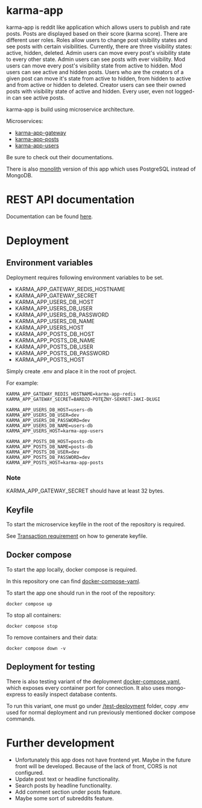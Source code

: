 # karma-app

karma-app is reddit like application which allows users to publish and rate posts. Posts are displayed based on their
score (karma score). There are different user roles. Roles allow users to change post visibility states and see posts
with certain visibilities. Currently, there are three visibility states: active, hidden, deleted. Admin users can move
every post's visibility state to every other state. Admin users can see posts with ever visibility. Mod users can move
every post's visibility state from active to hidden. Mod users can see active and hidden posts. Users who are the
creators of a given post can move it's state from active to hidden, from hidden to active and from active or hidden to
deleted. Creator users can see their owned posts with visibility state of active and hidden. Every user, even not
logged-in can see active posts.

karma-app is build using microservice architecture.

Microservices:
- [karma-app-gateway]
- [karma-app-posts]
- [karma-app-users]

Be sure to check out their documentations.

There is also [monolith][karma-app-monolith] version of this app which uses PostgreSQL 
instead of MongoDB.

# REST API documentation
Documentation can be found [here][rest-api-docs].

# Deployment

## Environment variables

Deployment requires following environment variables to be set.

- KARMA_APP_GATEWAY_REDIS_HOSTNAME
- KARMA_APP_GATEWAY_SECRET
- KARMA_APP_USERS_DB_HOST
- KARMA_APP_USERS_DB_USER
- KARMA_APP_USERS_DB_PASSWORD
- KARMA_APP_USERS_DB_NAME
- KARMA_APP_USERS_HOST
- KARMA_APP_POSTS_DB_HOST
- KARMA_APP_POSTS_DB_NAME
- KARMA_APP_POSTS_DB_USER
- KARMA_APP_POSTS_DB_PASSWORD
- KARMA_APP_POSTS_HOST

Simply create .env and place it in the root of project.

For example:

```
KARMA_APP_GATEWAY_REDIS_HOSTNAME=karma-app-redis
KARMA_APP_GATEWAY_SECRET=BARDZO-POTĘŻNY-SEKRET-JAKI-DŁUGI

KARMA_APP_USERS_DB_HOST=users-db
KARMA_APP_USERS_DB_USER=dev
KARMA_APP_USERS_DB_PASSWORD=dev
KARMA_APP_USERS_DB_NAME=users-db
KARMA_APP_USERS_HOST=karma-app-users

KARMA_APP_POSTS_DB_HOST=posts-db
KARMA_APP_POSTS_DB_NAME=posts-db
KARMA_APP_POSTS_DB_USER=dev
KARMA_APP_POSTS_DB_PASSWORD=dev
KARMA_APP_POSTS_HOST=karma-app-posts
```

### Note

KARMA_APP_GATEWAY_SECRET should have at least 32 bytes.

## Keyfile
To start the microservice keyfile in the root of the repository is required.

See [Transaction requirement] on how to generate keyfile.

## Docker compose

To start the app locally, docker compose is required.

In this repository one can
find [docker-compose-yaml].

To start the app one should run in the root of the repository:

```
docker compose up
```

To stop all containers:

```
docker compose stop
```

To remove containers and their data:

```
docker compose down -v
```

## Deployment for testing
There is also testing variant of the deployment [docker-compose.yaml][test-docker-compose.yaml], which exposes every 
container port for connection. It also uses mongo-express to easily inspect database contents.

To run this variant, one must go under [/test-deployment] folder, copy .env used for normal deployment and run previously
mentioned docker compose commands.

# Further development

- Unfortunately this app does not have frontend yet. Maybe in the future front will be developed. Because of the lack
  of front, CORS is not configured.
- Update post text or headline functionality.
- Search posts by headline functionality.
- Add comment section under posts feature.
- Maybe some sort of subreddits feature.

[karma-app-gateway]: https://github.com/msik-404/karma-app/tree/main/karma-app-gateway
[karma-app-posts]: https://github.com/msik-404/karma-app/tree/main/karma-app-posts
[karma-app-users]: https://github.com/msik-404/karma-app/tree/main/karma-app-users
[karma-app-monolith]: https://github.com/msik-404/karma-app-monolith
[docker-compose-yaml]: https://github.com/msik-404/karma-app/blob/main/docker-compose.yaml
[rest-api-docs]: https://github.com/msik-404/karma-app/tree/main/karma-app-gateway#rest-api
[Transaction requirement]: https://github.com/msik-404/karma-app-posts#transaction-requirements
[/test-deployment]: https://github.com/msik-404/karma-app/tree/main/test-deployment
[test-docker-compose.yaml]: https://github.com/msik-404/karma-app/blob/main/test-deployment/docker-compose.yaml